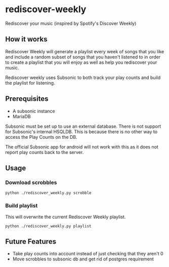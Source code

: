 # rediscover-weekly
Rediscover your music (inspired by Spotify's Discover Weekly)


## How it works
Rediscover Weekly will generate a playlist every week of songs that you like and include a random subset of songs that you haven't listened to in order to create a playlist that you will enjoy as well as help you rediscover your music.

Rediscover weekly uses Subsonic to both track your play counts and build the playlist for listening.


## Prerequisites
 - A subsonic instance
 - MariaDB

Subsonic must be set up to use an external database. There is not support for Subsonic's internal HSQLDB. This is because there is no other way to access the Play Counts on the DB.

The official Subsonic app for android will not work with this as it does not report play counts back to the server.


## Usage
### Download scrobbles
```
python ./rediscover_weekly.py scrobble
```

### Build playlist
This will overwrite the current Rediscover Weekly playlist.
```
python ./rediscover_weekly.py playlist
```

## Future Features
 - Take play counts into account instead of just checking that they aren't 0
 - Move scrobbles to subsonic db and get rid of postgres requirement

